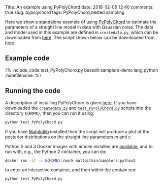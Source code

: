 Title: An example using PyPolyChord
date: 2018-02-09 12:40
comments: true
slug: pypolychord
tags: PyPolyChord,nested sampling

<!-- PELICAN_BEGIN_SUMMARY -->
Here we show a standalone example of using [PyPolyChord](https://ccpforge.cse.rl.ac.uk/gf/project/polychord/) to
estimate the parameters of a straight line model in data with Gaussian noise. The
data and model used in this example are defined in `createdata.py`, which can be downloaded
from [here](http://mattpitkin.github.io/samplers-demo/downloads/code/createdata.py). The
script shown below can be downloaded from [here](http://mattpitkin.github.io/samplers-demo/downloads/code/test_PyPolyChord.py).
<!-- PELICAN_END_SUMMARY -->

## Example code

{% include_code test_PyPolyChord.py basedir:samplers-demo lang:python :hidefilename: %}

## Running the code

A description of installing PyPolyChord is given [here](http://mattpitkin.github.io/samplers-demo/pages/samplers-samplers-everywhere/#PyPolyChord). If you have downloaded the [`createdata.py`](http://mattpitkin.github.io/samplers-demo/downloads/code/createdata.py) and [`test_PyPolyChord.py`](http://mattpitkin.github.io/samplers-demo/downloads/code/test_PyPolyChord.py) scripts into the directory `${HOME}`, then you can run it using:

```bash
python test_PyPolyChord.py
```

If you have [Matplotlib](https://matplotlib.org/) installed then the script will produce a plot of the posterior distributions
on the straight line parameters $m$ and $c$.

Python 2 and 3 Docker images with emcee installed are [available](https://hub.docker.com/r/mattpitkin/samplers/tags/), and to run with, e.g., the Python 2 container, you can do:

```bash
docker run -it -v ${HOME}:/work mattpitkin/samplers:python2
```

to enter an interactive container, and then within the contain run:

```bash
python test_PyPolyChord.py
```

